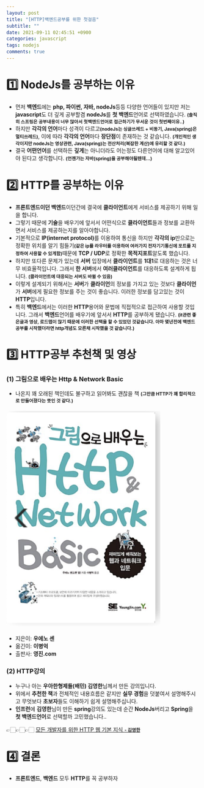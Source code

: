 ```yaml
---
layout: post
title: "[HTTP]백엔드공부를 위한 첫걸음"
subtitle: ""
date: 2021-09-11 02:45:51 +0900
categories: javascript
tags: nodejs
comments: true
---
```


<h1>1️⃣ NodeJs를 공부하는 이유</h1>

- 먼저 **백엔드**에는 <b class="purple">php, 파이썬, 자바, nodeJs</b>등등 다양한 언어들이 있지만 저는 <b class="blue">javascript</b>도 더 깊게 공부할겸 <b class="green">nodeJs</b>를 **첫 백엔드**언어로 선택하였습니다. <b style="font-size:85%">(솔직히 스프링은 공부내용이 너무 많아서 첫백엔드언어로 접근하기가 무서운 것이 첫번째이유..)</b>
- 하지만 **각각의 언어**마다 성격이 다르고<b style="font-size:85%">(nodeJs는 싱글쓰레드 + 비동기, Java(spring)은 멀티쓰레드)</b>, 이에 따라 **각각의 언어**마다 <b class="blue">장단점</b>이 존재하는 것 같습니다. <b style="font-size:85%">(개인적인 생각이지만 nodeJs는 영상관련, Java(spring)는 전산처리(복잡한 계산)에 유리할 것 같다.)</b>
- 결국 **어떤언어**를 선택하든 **깊게**는 아니더라도 어는정도 다른언어에 대해 알고있어야 된다고 생각합니다. <b style="font-size:85%">(언젠가는 자바(spring)을 공부해야될텐데...)</b>

<h1 class="ksubject">2️⃣ HTTP를 공부하는 이유</h1>

- **프론트엔드이던 백엔드**이던간에 결국에 <b class="green">클라이언트</b>에게 서비스를 제공하기 위해 일을 합니다.
- 그렇기 때문에 **기술**을 배우기에 앞서서 어떤식으로 <b class="green">클라이언트</b>들과 정보를 교환하면서 서비스를 제공하는지를 알아야합니다.
- 기본적으로 <b class="blue">IP(internet protocol)</b>를 이용하여 통신을 하지만 **각각의 ip**만으로는 정확한 위치를 알기 힘들기<b style="font-size:85%">(같은 ip를 라우터를 이용하여 여러가지 전자기기통신에 포트를 지정하여 사용할 수 있게함)</b>때문에 <b class="brown">TCP / UDP</b>로 정확한 **목적지포트**알도록 했습니다.
- 하지만 또다른 문제가 있는데 <b class="green">서버</b> 입장에서 <b class="blue">클라이언트</b>를 **1대1**로 대응하는 것은 너무 <rd>비효율적</rd>입니다. 그래서 <b class="green">한 서버</b>에서 **여러**<b class="blue">클라이언트</b>를 대응하도록 설계하게 됩니다. <b style="font-size:85%">(클라이언트에 대응되는 서버도 바뀔 수 있음)</b>
- 이렇게 설계되기 위해서는 <b class="green">서버</b>가 <b class="blue">클라이언</b>의 정보를 가지고 있는 것보다 <b class="blue">클라이언</b>가 <b class="green">서버</b>에게 필요한 정보를 주는 것이 좋습니다. 이러한 정보를 담고있는 것이 <b class="brown">HTTP</b>입니다.
- 특히 **백엔드**에서는 이러한 <b class="brown">HTTP</b>용어와 문법에 직접적으로 접근하여 사용할 것입니다. 그래서 **백엔드**언어를 배우기에 앞서서 <b class="brown">HTTP</b>를 공부하게 됐습니다.
  <b style="font-size:85%">(it관련 좋은글과 영상, 로드맵이 많기 때문에 이러한 선택을 할 수 있었던 것같습니다. 아마 몇년전에 백엔드공부를 시작했더라면 http개념도 모른채 시작했을 것 같습니다.)</b>

<h1 class="ksubject">3️⃣ HTTP공부 추천책 및 영상</h1>
<h3 class="ksubsubject">(1) 그림으로 배우는 Http & Network Basic</h3>

- 나온지 꽤 오래된 책인데도 불구하고 읽어봐도 괜찮을 책 <b style="font-size:85%">(그만큼 HTTP가 꽤 합리적으로 만들어졌다는 뜻인 것 같다.)</b>

<div class="explain-cover">
    <div class="explain-left" style="padding-top:1%">
        <img src="/assets/img/nodeJs/http/1.png" width="80%" alt="http book"/>
    </div>
    <div class="explain-right" style="padding-top:1%">
        <ul>
			<li>지은이: <b>우에노 센</b></li>
			<li>옮긴이: <b>이병억</b></li>
			<li>출판사: <b>영진.com</b></li>
		</ul>
    </div>
</div>

<h3 class="ksubsubject">(2) HTTP강의</h3>

- 누구나 아는 **우아한형제들(배민) 김영한**님께서 만든 강의입니다.
- 위에서 **추천한 책**과 전체적인 내용흐름은 같지만 **실무 경험**을 덧붙여서 설명해주시고 무엇보다 **초보자**들도 이해하기 쉽게 설명해주십니다.
- **인프런**에 **김영한**님이 만든 **spring**강의도 있는데 순간 <b class="green">NodeJs</b>버리고 <b class="purple">Spring</b>을 **첫 백엔드언어**로 선택할까 고민했습니다..

👉🏻👉🏻👉🏻 <a href="https://www.inflearn.com/course/http-%EC%9B%B9-%EB%84%A4%ED%8A%B8%EC%9B%8C%ED%81%AC">모든 개발자를 위한 HTTP 웹 기본 지식 <b style="font-size:85%">- 김영한</b></a>

<h1 class="ksubject">4️⃣ 결론</h1>

- <b class="green">프론트엔드</b>, <b class="brown">백엔드</b> 모두 **HTTP**를 꼭 공부하자
